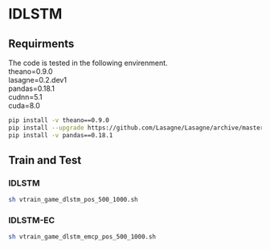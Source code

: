 # IDLSTM

## Requirments

The code is tested in the following envirenment.  
theano=0.9.0  
lasagne=0.2.dev1  
pandas=0.18.1  
cudnn=5.1  
cuda=8.0  

```bash
pip install -v theano==0.9.0
pip install --upgrade https://github.com/Lasagne/Lasagne/archive/master.zip
pip install -v pandas==0.18.1
```
## Train and Test
### IDLSTM

```bash
sh vtrain_game_dlstm_pos_500_1000.sh
```
### IDLSTM-EC

```bash
sh vtrain_game_dlstm_emcp_pos_500_1000.sh
```
